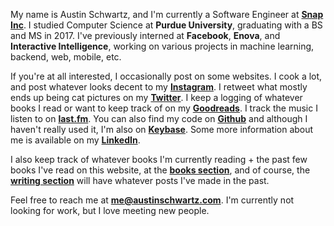 My name is Austin Schwartz, and I'm currently a Software Engineer at <b><a href="https://www.snap.com">Snap Inc</a></b>. I studied Computer Science at <b>Purdue University</b>, graduating with a BS and MS in 2017. I've previously interned at <b>Facebook</b>, <b>Enova</b>, and <b>Interactive Intelligence</b>, working on various projects in machine learning, backend, web, mobile, etc.</a>

If you're at all interested, I occasionally post on some websites. I cook a lot, and post whatever looks decent to my <b><a href="http://www.instagram.com/austischwartz">Instagram</a></b>. I retweet what mostly ends up being cat pictures on my <b><a href="https://twitter.com/austischwartz">Twitter</a></b>. I keep a logging of whatever books I read or want to keep track of on my <b><a href="https://www.goodreads.com/austinschwartz">Goodreads</a></b>. I track the music I listen to on <b><a href="http://www.last.fm/user/nonis3">last.fm</a></b>. You can also find my code on <b><a href="http://www.github.com/austinschwartz">Github</a></b> and although I haven't really used it, I'm also on <b><a href="http://www.keybase.io/nonis">Keybase</a></b>. Some more information about me is available on my <b><a href="https://www.linkedin.com/in/austinschwartz/">LinkedIn</a></b>.


I also keep track of whatever books I'm currently reading + the past few books I've read on this website, at the <b><a href="http://austinschwartz.com/books/">books section</a></b>, and of course, the <b><a href="http://austinschwartz.com/posts/">writing section</a></b> will have whatever posts I've made in the past.


Feel free to reach me at <b><a href="mailto:me@austinschwartz.com">me<span>@</span>austinschwartz.com</a></b>. I'm currently not looking for work, but I love meeting new people.
